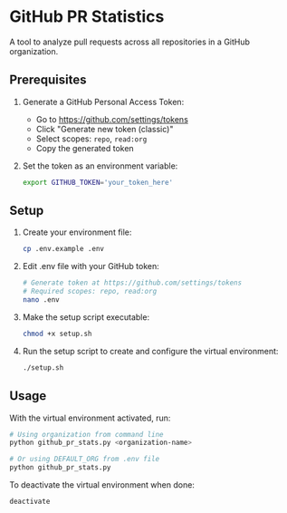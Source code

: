 # GitHub PR Statistics

A tool to analyze pull requests across all repositories in a GitHub organization.

## Prerequisites

1. Generate a GitHub Personal Access Token:
   - Go to https://github.com/settings/tokens
   - Click "Generate new token (classic)"
   - Select scopes: `repo`, `read:org`
   - Copy the generated token

2. Set the token as an environment variable:
   ```bash
   export GITHUB_TOKEN='your_token_here'
   ```

## Setup

1. Create your environment file:
   ```bash
   cp .env.example .env
   ```

2. Edit .env file with your GitHub token:
   ```bash
   # Generate token at https://github.com/settings/tokens
   # Required scopes: repo, read:org
   nano .env
   ```

3. Make the setup script executable:
   ```bash
   chmod +x setup.sh
   ```

4. Run the setup script to create and configure the virtual environment:
   ```bash
   ./setup.sh
   ```

## Usage

With the virtual environment activated, run:
```bash
# Using organization from command line
python github_pr_stats.py <organization-name>

# Or using DEFAULT_ORG from .env file
python github_pr_stats.py
```

To deactivate the virtual environment when done:
```bash
deactivate
```
````
